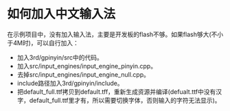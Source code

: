 # 如何加入中文输入法

在示例项目中，没有加入输入法，主要是开发板的flash不够。如果flash够大(不小于4M时)，可以自行加入：

* 加入3rd/gpinyin/src中的代码。
* 加入src/input\_engines/input\_engine\_pinyin.cpp。
* 去掉src/input\_engines/input\_engine\_null.cpp。
* include路径加入3rd/gpinyin/include。
* 把default\_full.ttf拷贝到default.tff，重新生成资源并编译(defualt.ttf中没有汉字，default\_full.ttf里才有，所以需要切换字体，否则输入的字符无法显示)。

